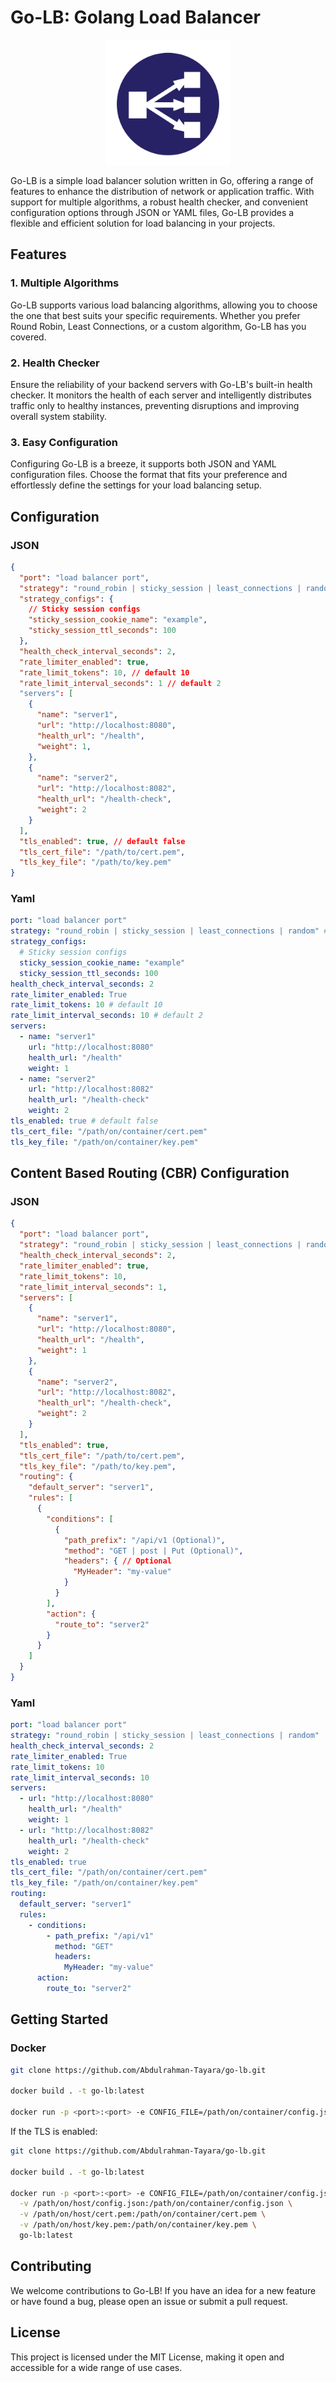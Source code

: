 # Go-LB: Golang Load Balancer

<div align="center">
    <img src="./img.png" alt="Go-LB Logo" width="200"/>
</div>

Go-LB is a simple load balancer solution written in Go, offering a range of features to enhance the distribution of network or application traffic. With support for multiple algorithms, a robust health checker, and convenient configuration options through JSON or YAML files, Go-LB provides a flexible and efficient solution for load balancing in your projects.

## Features

### 1. Multiple Algorithms

Go-LB supports various load balancing algorithms, allowing you to choose the one that best suits your specific requirements. Whether you prefer Round Robin, Least Connections, or a custom algorithm, Go-LB has you covered.

### 2. Health Checker

Ensure the reliability of your backend servers with Go-LB's built-in health checker. It monitors the health of each server and intelligently distributes traffic only to healthy instances, preventing disruptions and improving overall system stability.

### 3. Easy Configuration

Configuring Go-LB is a breeze, it supports both JSON and YAML configuration files. Choose the format that fits your preference and effortlessly define the settings for your load balancing setup.

## Configuration

### JSON
```json
{
  "port": "load balancer port",
  "strategy": "round_robin | sticky_session | least_connections | random", // default round_robin
  "strategy_configs": {
    // Sticky session configs
    "sticky_session_cookie_name": "example",
    "sticky_session_ttl_seconds": 100
  },
  "health_check_interval_seconds": 2,
  "rate_limiter_enabled": true,
  "rate_limit_tokens": 10, // default 10
  "rate_limit_interval_seconds": 1 // default 2
  "servers": [
    {
      "name": "server1",
      "url": "http://localhost:8080",
      "health_url": "/health",
      "weight": 1,
    },
    {
      "name": "server2",
      "url": "http://localhost:8082",
      "health_url": "/health-check",
      "weight": 2
    }
  ],
  "tls_enabled": true, // default false
  "tls_cert_file": "/path/to/cert.pem",
  "tls_key_file": "/path/to/key.pem"
}
```

### Yaml
```yaml
port: "load balancer port"
strategy: "round_robin | sticky_session | least_connections | random" # default round_robin
strategy_configs:
  # Sticky session configs
  sticky_session_cookie_name: "example"
  sticky_session_ttl_seconds: 100
health_check_interval_seconds: 2
rate_limiter_enabled: True
rate_limit_tokens: 10 # default 10
rate_limit_interval_seconds: 10 # default 2
servers:
  - name: "server1"
    url: "http://localhost:8080"
    health_url: "/health"
    weight: 1
  - name: "server2"
    url: "http://localhost:8082"
    health_url: "/health-check"
    weight: 2
tls_enabled: true # default false
tls_cert_file: "/path/on/container/cert.pem"
tls_key_file: "/path/on/container/key.pem"
```

## Content Based Routing (CBR) Configuration

### JSON
```json
{
  "port": "load balancer port",
  "strategy": "round_robin | sticky_session | least_connections | random",
  "health_check_interval_seconds": 2,
  "rate_limiter_enabled": true,
  "rate_limit_tokens": 10,
  "rate_limit_interval_seconds": 1,
  "servers": [
    {
      "name": "server1",
      "url": "http://localhost:8080",
      "health_url": "/health",
      "weight": 1
    },
    {
      "name": "server2",
      "url": "http://localhost:8082",
      "health_url": "/health-check",
      "weight": 2
    }
  ],
  "tls_enabled": true,
  "tls_cert_file": "/path/to/cert.pem",
  "tls_key_file": "/path/to/key.pem",
  "routing": {
    "default_server": "server1",
    "rules": [
      {
        "conditions": [
          {
            "path_prefix": "/api/v1 (Optional)",
            "method": "GET | post | Put (Optional)",
            "headers": { // Optional
              "MyHeader": "my-value"
            }
          }
        ],
        "action": {
          "route_to": "server2"
        }
      }
    ]
  }
}
```

### Yaml
```yaml
port: "load balancer port"
strategy: "round_robin | sticky_session | least_connections | random"
health_check_interval_seconds: 2
rate_limiter_enabled: True
rate_limit_tokens: 10
rate_limit_interval_seconds: 10
servers:
  - url: "http://localhost:8080"
    health_url: "/health"
    weight: 1
  - url: "http://localhost:8082"
    health_url: "/health-check"
    weight: 2
tls_enabled: true
tls_cert_file: "/path/on/container/cert.pem"
tls_key_file: "/path/on/container/key.pem"
routing:
  default_server: "server1"
  rules:
    - conditions:
        - path_prefix: "/api/v1"
          method: "GET"
          headers:
            MyHeader: "my-value"
      action:
        route_to: "server2"
```





## Getting Started

### Docker

```bash
git clone https://github.com/Abdulrahman-Tayara/go-lb.git

docker build . -t go-lb:latest

docker run -p <port>:<port> -e CONFIG_FILE=/path/on/container/config.json -v /path/on/host/config.json:/path/on/container/config.json go-lb:latest
```

If the TLS is enabled:

```bash
git clone https://github.com/Abdulrahman-Tayara/go-lb.git

docker build . -t go-lb:latest

docker run -p <port>:<port> -e CONFIG_FILE=/path/on/container/config.json \
  -v /path/on/host/config.json:/path/on/container/config.json \
  -v /path/on/host/cert.pem:/path/on/container/cert.pem \
  -v /path/on/host/key.pem:/path/on/container/key.pem \
  go-lb:latest
```

## Contributing

We welcome contributions to Go-LB! If you have an idea for a new feature or have found a bug, please open an issue or submit a pull request.

## License

This project is licensed under the MIT License, making it open and accessible for a wide range of use cases.